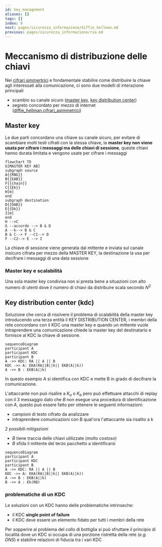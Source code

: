 ```yaml
---
id: key_management
aliases: []
tags: []
index: 9
next: pages/sicurezza_informazione/diffie_hellman.md
previous: pages/sicurezza_informazione/rsa.md
---
```


# Meccanismo di distribuzione delle chiavi

Nei [cifrari simmertrici](pages/sicurezza_informazione/cifrari_simmetrici.md#cifrari%20simmetrici) e fondamentale stabilire come distribuire la chiave agli interessati alla comunicazione, ci sono due modelli di interazione principali

- scambio su canale sicuro ([master key](#MASTER%20KEY), [key distribution center](#KEY%20DISTRIBUTION%20CENTER%20(KDC)))
- segreto concordato per mezzo di internet ([diffie_hellman](pages/sicurezza_informazione/diffie_hellman.md),[cifrari_asimmetrici](pages/sicurezza_informazione/cifrari_asimmetrici.md))

## Master key

Le due parti concordano una chiave su canale sicuro, per evitare di scambiare molti testi cifrati con la stessa chiave, la **master key non viene usata per cifrare i messaggi ma delle chiavi di sessione**, queste chiavi hanno durata limitata e vengono usate per cifrare i messaggi

```mermaid
flowchart TD
G[MASTER KEY AB]
subgraph source
A{{RNG}}
B{{EAB}}
F{{chain}}
C{{Ek}}
H[m]
end
subgraph destination
D{{DAB}}
E{{Dk}}
I[m]
end
H -->C
G --accordo --> B & D
A --k--> B & C
B & C--> F --C1--> D
F --C2--> E --> I
```

La chiave di sessione viene generata dal mittente e inviata sul canale insicuro cifrata per mezzo della MASTER KEY, la destinazione la usa per decifrare i messaggi di una data sessione

### Master key e  scalabilità

Una sola master key condivisa non si presta bene a situazioni con alto numero di utenti dove il numero di chiavi da distribuire scala secondo $N^2$

## Key distribution center (kdc)

Soluzione che cerca di risolvere il problema di scalabilità della master key introducendo una terza entità il KEY DISTRIBUTION CENTER, i membri della rete concordano con il KDC una master key e quando un mittente vuole intraprendere una comunicazione chiede la master key del destinatario e fornisce al KDC la chiave di sessione.


```mermaid
sequenceDiagram
participant A
participant KDC
participant B
A ->> KDC: RA || A || B
KDC ->> A: EKA(RA||B||k|| EKB(A||k))
A ->> B : EKB(A||k)
```

In questo esempio A si identifica con KDC e mette B in grado di decifrare la comunicazione.

L'attaccante non può risalire a $K_a$ o $K_b$ pero può effettuare attacchi di replay con il 3 messaggio dato che $B$ non esegue una procedura di identificazione con $A$, questo può essere fatto per ottenere le seguenti informazioni:

- campioni di testo cifrato da analizzare
- intraprendere comunicazioni con B qual'ora l'attaccante sia risalito a k

2 possibili mitigazioni

- $B$ tiene traccia delle chiavi utilizzate (*molto costoso*)
- $B$ sfida il mittente del terzo pacchetto a identificarsi

```mermaid
sequenceDiagram
participant A
participant KDC
participant B
A ->> KDC: RA || A || B
KDC ->> A: EKA(RA||B||k|| EKB(A||k))
A ->> B : EKB(A||k)
B ->> A : Ek(RB)
```

### problematiche di un KDC

Le soluzioni con un KDC hanno delle problematiche intrinseche:

- il KDC **single point of failure**
- il KDC deve essere un elemento fidato per tutti i membri della rete

Per sopperire al problema del collo di bottiglia si può sfruttare il principio di località dove un KDC si occupa di una porzione ristretta della rete (*e.g. DNS*) e stabilire relazioni di fiducia tra i vari KDC
